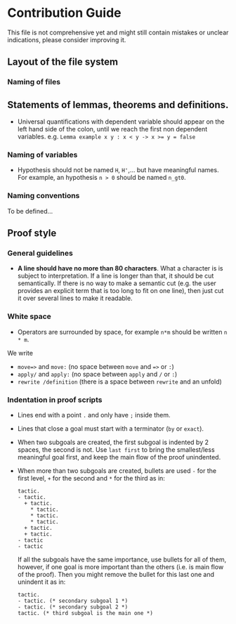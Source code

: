 # Contribution Guide

This file is not comprehensive yet and might still contain mistakes or
unclear indications, please consider improving it.

## Layout of the file system

### Naming of files

## Statements of lemmas, theorems and definitions.

- Universal quantifications with dependent variable should appear on the left hand side of the colon, until we reach the first non dependent variables. e.g.
  `Lemma example x y : x < y -> x >= y = false`

### Naming of variables

- Hypothesis should not be named `H`, `H'`,... but have meaningful names. For
  example, an hypothesis `n > 0` should be named `n_gt0`.

### Naming conventions

To be defined…

## Proof style

### General guidelines

- **A line should have no more than 80 characters**. What a
character is is subject to interpretation. If a line is longer than that,
it should be cut semantically. If there is no way to make a semantic
cut (e.g. the user provides an explicit term that is too long to fit on
one line), then just cut it over several lines to make it readable.

### White space

- Operators are surrounded by space, for example `n*m` should be written `n * m`.

We write
- `move=>` and `move:` (no space between `move` and `=>` or `:`)
- `apply/` and `apply:` (no space between `apply` and `/` or `:`)
- `rewrite /definition` (there is a space between `rewrite` and an unfold)

### Indentation in proof scripts

- Lines end with a point `.` and only have `;` inside them.
- Lines that close a goal must start with a terminator (`by` or
  `exact`).
- When two subgoals are created, the first subgoal is indented by 2
  spaces, the second is not. Use `last first` to bring the
  smallest/less meaningful goal first, and keep the main flow of the
  proof unindented.
- When more than two subgoals are created, bullets are used `-` for
  the first level, `+` for the second and `*` for the third as in:
  ```
  tactic.
  - tactic.
    + tactic.
      * tactic.
      * tactic.
      * tactic.
    + tactic.
    + tactic.
  - tactic
  - tactic
  ```

  If all the subgoals have the same importance, use bullets for all of
  them, however, if one goal is more important than the others
  (i.e. is main flow of the proof). Then you might remove the bullet
  for this last one and unindent it as in:
  ```
  tactic.
  - tactic. (* secondary subgoal 1 *)
  - tactic. (* secondary subgoal 2 *)
  tactic. (* third subgoal is the main one *)
  ```

